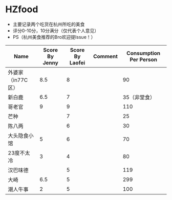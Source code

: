 # HZfood

* 主要记录两个吃货在杭州所吃的美食
* 评分0-10分，10分满分（仅代表个人意见）
* PS（杭州美食推荐的Bro欢迎提Issue！）

| Name                       | Score By Jenny             | Score By Laofei      | Comment     |  Consumption Per Person|
| -------------------------- | ---------------- | --------- | --------- | --------- | 
| 外婆家（in77C区）                      |  8.5 |  8 | | 90| 
| 新白鹿                      | 6.5 |  7 | | 35（非堂食） | 
| 哥老官                      | 9 |  9 | | 110 | 
| 芒种                        |  |  7 | | 25 | 
| 陈八两                      |  |  6 | | 30 | 
| 大头隐食小馆                 | 5 |  6 | | 70 | 
| 23度不太冷                  |  3 |  4 | | 80| 
| 汉巴味德                  |   |  5 | | 119| 
| 大崎                  | 6.5  |  5 | | 299| 
| 潮人牛事                  |  2 |  5 | | 100 | 
